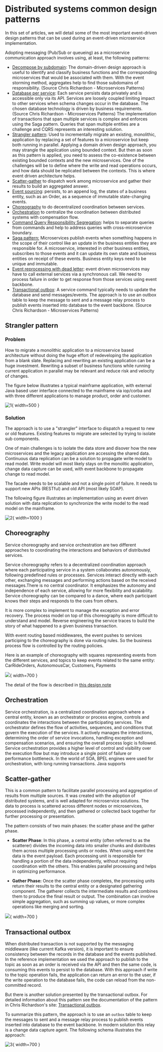 # Distributed systems common design patterns

In this set of articles, we will detail some of the most important event-driven design patterns that can be used during an event-driven microservice implementation.

Adopting messaging (Pub/Sub or queueing) as a microservice communication approach involves using, at least, the following patterns:

* [Decompose by subdomain](https://microservices.io/patterns/decomposition/decompose-by-subdomain.html): The domain-driven design approach is useful to identify and classify business
functions and the corresponding microservices that would be associated with them. With the event storming method, aggregates help to find those subdomains of responsibility. (Source Chris Richardson - Microservices Patterns)
* [Database per service](https://microservices.io/patterns/data/database-per-service.html): Each service persists data privately and is accessible only via its API.
Services are loosely coupled limiting impact to other services when schema changes occur in the database. The chosen database technology is driven by business requirements. (Source Chris Richardson - Microservices Patterns)
The implementation of transactions that span multiple services is complex and enforces using the Saga pattern. Queries that span multiple entities are a challenge and CQRS represents an interesting solution.
* [Strangler pattern](#strangler-pattern): Used to incrementally migrate an existing, monolithic, application by replacing a set of features to a microservice but keep both running in parallel.
Applying a domain driven design approach, you may strangle the application using bounded context. But then as soon as this pattern is applied, you need to assess the co-existence between
existing bounded contexts and the new microservices. One of the challenges will be to define where the write and read operations occurs, and how data should be replicated between the contexts.
This is where event driven architecture helps.
* [Scatter-gather](#scatter-gather) to dispatch work among microservice and gather their results to build an aggregated answer.
* [Event sourcing](./event-sourcing/): persists, to an append log, the states of a business entity, such as an Order, as a sequence of immutable state-changing events.
* [Choreography](#choreography) to do decentralized coordination between services.
* [Orchestration](#orchestration) to centralize the coordination between distributed systems with compensation flow.
* [Command Query Responsibility Segregation](./cqrs/): helps to separate queries from commands and help to address queries with cross-microservice boundary.
* [Saga pattern:](./saga/) Microservices publish events when something happens in the scope of their control like an update in the business entities they are responsible for. A microservice, interested in other business entities, subscribes to those events and it can update its own state and business entities on receipt of these events. Business entity keys need to be unique and immutable.
* [Event reprocessing with dead letter](./dlq/): event driven microservices may have to call external services via a synchronous call. We need to process failure in order to get response from those services using event backbone.
* [Transactional outbox](#transactional-outbox): A service command typically needs to update the database and send messages/events.
The approach is to use an outbox table to keep the message to sent and a message relay process to publish events inserted into database to the event backbone. (Source Chris Richardson - Microservices Patterns)


## Strangler pattern

### Problem

How to migrate a monolithic application to a microservice based architecture without doing the huge effort of redeveloping the application from a blank slate. Replacing and rewriting an existing application can be a huge investment. Rewriting a subset of business functions while running current application in parallel may be relevant and reduce risk and velocity of changes.

The figure below illustrates a typical mainframe application, with external Java based user interface connected to the mainframe via iop/corba and with three different applications to manage product, order and customer.

![1](./images/strangler.png){ width=500 }

### Solution

The approach is to use a "strangler" interface to dispatch a request to new or old features. Existing features to migrate are selected by trying to isolate sub components.

One of main challenges is to isolate the data store and disover how the new microservices and the legacy application are accessing the shared data. Continuous data replication can be a solution to propagate write model to read model. Write model will most likely stays on the monolitic application, change data capture can be used, with event backbone to propagate change to read model.

The facade needs to be scalable and not a single point of failure. It needs to support new APIs (RESTful) and old API (most likely SOAP).

The following figure illustrates an implementation using an event driven solution with data replication to synchronize the write model to the read model on the mainframe.

![2](./images/strangler-2.png){ width=1000 }

## Choreography

Service choreography and service orchestration are two different approaches to coordinating the interactions and behaviors of distributed services. 

Service choreography refers to a decentralized coordination approach where each participating service in a system collaborates autonomously, following predefined rules or processes. Services interact directly with each other, exchanging messages and performing actions based on the received messages.There is no central coordinator. It emphasizes the autonomy and independence of each service, allowing for more flexibility and scalability. Service choreography can be compared to a dance, where each participant knows their steps and responds to the cues from others.

It is more complex to implement to manage the exception and error recovery. The process model on top of this choreography is more difficult to understand and model. Reverse engineering the service traces to build the story of what happened to a given business transaction.

With event routing based middlewares, the event pushes to services participing to the choreography is done via routing rules. So the business process flow is controlled by the routing policies.

Here is an example of choreography with squares representing events from the different services, and topics to keep events related to the same entity: CarRideOrders, AutonomousCar, Customers, Payments

![](./images/choreography.drawio.png){ width=700 }

The detail of the flow is described in [this design note](../solutions/autonomous-car/#adopting-an-event-driven-approach-to-the-implementation)

## Orchestration

Service orchestration, is a centralized coordination approach where a central entity, known as an orchestrator or process engine, controls and coordinates the interactions between the participating services. The orchestrator defines the flow of activities, sequences, and conditions that govern the execution of the services. It actively manages the interactions, determining the order of service invocations, handling exception and compensation scenarios, and ensuring the overall process logic is followed. Service orchestration provides a higher level of control and visibility over the execution flow but may introduce a single point of failure or performance bottleneck. In the world of SOA, BPEL engines were used for orchestration, with long running transactions. Java supports 

## Scatter-gather

This is a common pattern to facilitate parallel processing and aggregation of results from multiple sources. 
It was created with the adoption of distributed systems, and is well adapted for microservice solutions. The data to process is scattered across different nodes or microservices, processed independently, and then gathered or collected back together for further processing or presentation.

The pattern consists of two main phases: the scatter phase and the gather phase.

* **Scatter Phase**: In this phase, a central entity (often referred to as the scatterer) divides the incoming data into smaller chunks and distributes them across multiple processing units or nodes. When using event the data is the event payload. Each processing unit is responsible for handling a portion of the data independently, without requiring coordination with the others. This enables parallel processing and helps in optimizing performance.

* **Gather Phase:** Once the scatter phase completes, the processing units return their results to the central entity or a designated gathering component. The gatherer collects the intermediate results and combines them to produce the final result or output. The combination can involve simple aggregation, such as summing up values, or more complex operations like merging and sorting.

![](./images/scatter-gather.drawio.png){ width=700 }

## Transactional outbox

When distributed transaction is not supported by the messaging middleware (like current Kafka version), it is important to ensure consistency between the records in the database and the events published. In the reference implementation we used the approach to publish to the topic as soon as an order is received via the API and then the same code, is consuming this events to persist to the database. With this approach if write to the topic operation fails, the application can return an error to the user, if the write operation to the database fails, the code can reload from the non-committed record. 

But there is another solution presented by the transactional outbox. For detailed information about this pattern see the documentation of the pattern in Chris Richardson's site: [Transactional outbox](https://microservices.io/patterns/data/transactional-outbox.html).

To summarize this pattern, the approach is to use an `outbox` table to keep the messages to sent and a message relay process to publish events inserted into database to the event backbone. In modern solution this relay is a change data capture agent. The following schema illustrates the approach:

![3](./images/outbox.png){ width=700 }




